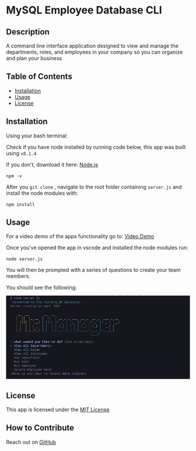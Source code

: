 # MySQL Employee Database CLI

## Description

A command line interface application designed to view and manage the departments, roles, and employees in your company so you can organize and plan your business

## Table of Contents

- [Installation](#installation)
- [Usage](#usage)
- [License](#license)

## Installation

Using your bash terminal:

Check if you have node installed by running code below, this app was built using `v8.1.4`

If you don't, download it here: [Node.js](https://nodejs.org/en/)

```
npm -v
```

After you `git clone` , navigate to the root folder containing `server.js` and install the node modules with:

```
npm install
```  

## Usage

For a video demo of the apps functionality go to: [Video Demo](https://drive.google.com/file/d/1U66U-2YwF4N71jMftmhDt4wySydis9Cp/view)

Once you've opened the app in vscode and installed the node modules run:

```
node server.js
```

You will then be prompted with a series of questions to create your team members.

You should see the following:

![Demo Mr. Manager](./assets/DEMO.PNG)

## License

This app is licensed under the [MIT License](./LICENSE)

## How to Contribute

Reach out on [GitHub](https://github.com/Tooboi)
